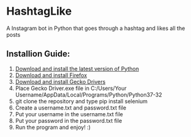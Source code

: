# HashtagLike
A Instagram bot in Python that goes through a hashtag and likes all the posts 

## Installion Guide:
1. [Download and install the latest version of Python](https://www.python.org/downloads/)
2. [Download and install Firefox](https://www.mozilla.org/en-US/firefox/new/) 
3. [Download and install Gecko Drivers](https://github.com/user/repo/blob/branch/other_file.md)
4. Place Gecko Driver.exe file in C:/Users/Your Username/AppData/Local/Programs/Python/Python37-32
5. git clone the repository and type pip install selenium
6. Create a username.txt and password.txt file
7. Put your username in the username.txt file
8. Put your password in the password.txt file
9. Run the program and enjoy! :)
